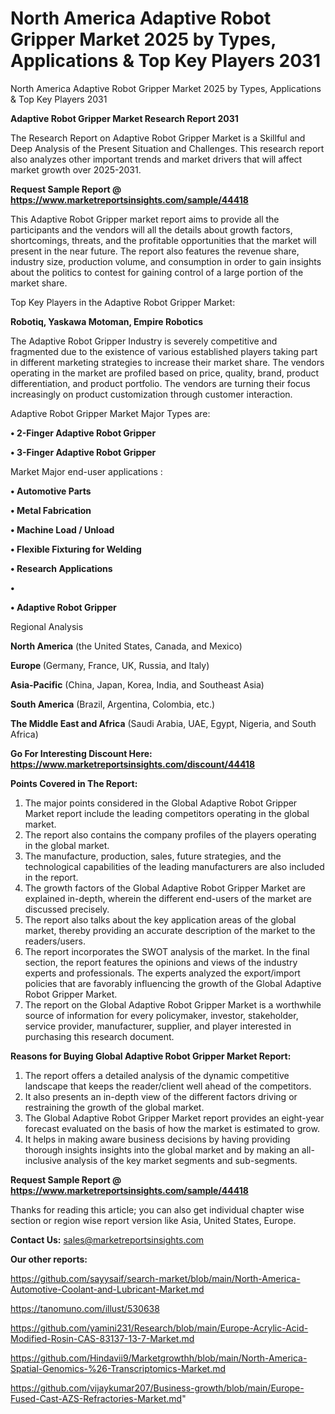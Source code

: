 # North America Adaptive Robot Gripper Market 2025 by Types, Applications & Top Key Players 2031
North America Adaptive Robot Gripper Market 2025 by Types, Applications & Top Key Players 2031

<strong>Adaptive Robot Gripper Market Research Report 2031</strong>

The Research Report on Adaptive Robot Gripper Market is a Skillful and Deep Analysis of the Present Situation and Challenges. This research report also analyzes other important trends and market drivers that will affect market growth over 2025-2031.

<strong>Request Sample Report @ <a href=https://www.marketreportsinsights.com/sample/44418>https://www.marketreportsinsights.com/sample/44418</a></strong>

This Adaptive Robot Gripper market report aims to provide all the participants and the vendors will all the details about growth factors, shortcomings, threats, and the profitable opportunities that the market will present in the near future. The report also features the revenue share, industry size, production volume, and consumption in order to gain insights about the politics to contest for gaining control of a large portion of the market share.

Top Key Players in the Adaptive Robot Gripper Market:

<strong>Robotiq, Yaskawa Motoman, Empire Robotics</strong>

The Adaptive Robot Gripper Industry is severely competitive and fragmented due to the existence of various established players taking part in different marketing strategies to increase their market share. The vendors operating in the market are profiled based on price, quality, brand, product differentiation, and product portfolio. The vendors are turning their focus increasingly on product customization through customer interaction.

Adaptive Robot Gripper Market Major Types are:

<strong>•  2-Finger Adaptive Robot Gripper

•  3-Finger Adaptive Robot Gripper</strong>

Market Major end-user applications :

<strong>•  Automotive Parts

•  Metal Fabrication

•  Machine Load / Unload

•  Flexible Fixturing for Welding

•  Research Applications

•  

•  Adaptive Robot Gripper</strong>

Regional Analysis

</u><strong><b>North America</b></strong> (the United States, Canada, and Mexico)

<strong><b>Europe </b></strong>(Germany, France, UK, Russia, and Italy)

<strong><b>Asia-Pacific</b></strong> (China, Japan, Korea, India, and Southeast Asia)

<strong><b>South America</b></strong> (Brazil, Argentina, Colombia, etc.)

<strong><b>The Middle East and Africa</b></strong> (Saudi Arabia, UAE, Egypt, Nigeria, and South Africa)

<strong>Go For Interesting Discount Here: <a href=https://www.marketreportsinsights.com/discount/44418>https://www.marketreportsinsights.com/discount/44418</a></strong>

<strong>Points Covered in The Report:</strong>
<ol>
  <li>The major points considered in the Global Adaptive Robot Gripper Market report include the leading competitors operating in the global market.</li>
  <li>The report also contains the company profiles of the players operating in the global market.</li>
  <li>The manufacture, production, sales, future strategies, and the technological capabilities of the leading manufacturers are also included in the report.</li>
  <li>The growth factors of the Global Adaptive Robot Gripper Market are explained in-depth, wherein the different end-users of the market are discussed precisely.</li>
  <li>The report also talks about the key application areas of the global market, thereby providing an accurate description of the market to the readers/users.</li>
  <li>The report incorporates the SWOT analysis of the market. In the final section, the report features the opinions and views of the industry experts and professionals. The experts analyzed the export/import policies that are favorably influencing the growth of the Global Adaptive Robot Gripper Market.</li>
  <li>The report on the Global Adaptive Robot Gripper Market is a worthwhile source of information for every policymaker, investor, stakeholder, service provider, manufacturer, supplier, and player interested in purchasing this research document.</li>
</ol>
<strong>Reasons for Buying Global Adaptive Robot Gripper Market Report:</strong>

<ol>
  <li>The report offers a detailed analysis of the dynamic competitive landscape that keeps the reader/client well ahead of the competitors.</li>
  <li>It also presents an in-depth view of the different factors driving or restraining the growth of the global market.</li>
  <li>The Global Adaptive Robot Gripper Market report provides an eight-year forecast evaluated on the basis of how the market is estimated to grow.</li>
  <li>It helps in making aware business decisions by having providing thorough insights insights into the global market and by making an all-inclusive analysis of the key market segments and sub-segments.</li>
</ol>
<strong>Request Sample Report @ <a href=https://www.marketreportsinsights.com/sample/44418>https://www.marketreportsinsights.com/sample/44418</a></strong>


Thanks for reading this article; you can also get individual chapter wise section or region wise report version like Asia, United States, Europe.

<strong>Contact Us:</strong>
sales@marketreportsinsights.com

<strong>Our other reports:</strong>

<a href=https://github.com/sayysaif/search-market/blob/main/North-America-Automotive-Coolant-and-Lubricant-Market.md>https://github.com/sayysaif/search-market/blob/main/North-America-Automotive-Coolant-and-Lubricant-Market.md</a>

<a href=https://tanomuno.com/illust/530638>https://tanomuno.com/illust/530638</a>

<a href=https://github.com/yamini231/Research/blob/main/Europe-Acrylic-Acid-Modified-Rosin-CAS-83137-13-7-Market.md>https://github.com/yamini231/Research/blob/main/Europe-Acrylic-Acid-Modified-Rosin-CAS-83137-13-7-Market.md</a>

<a href=https://github.com/Hindavii9/Marketgrowthh/blob/main/North-America-Spatial-Genomics-%26-Transcriptomics-Market.md>https://github.com/Hindavii9/Marketgrowthh/blob/main/North-America-Spatial-Genomics-%26-Transcriptomics-Market.md</a>

<a href=https://github.com/vijaykumar207/Business-growth/blob/main/Europe-Fused-Cast-AZS-Refractories-Market.md>https://github.com/vijaykumar207/Business-growth/blob/main/Europe-Fused-Cast-AZS-Refractories-Market.md</a>"
